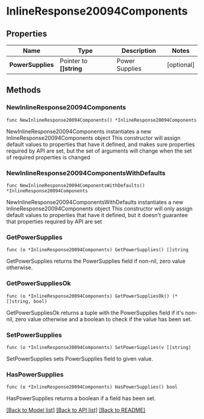 # InlineResponse20094Components

## Properties

Name | Type | Description | Notes
------------ | ------------- | ------------- | -------------
**PowerSupplies** | Pointer to **[]string** | Power Supplies | [optional] 

## Methods

### NewInlineResponse20094Components

`func NewInlineResponse20094Components() *InlineResponse20094Components`

NewInlineResponse20094Components instantiates a new InlineResponse20094Components object
This constructor will assign default values to properties that have it defined,
and makes sure properties required by API are set, but the set of arguments
will change when the set of required properties is changed

### NewInlineResponse20094ComponentsWithDefaults

`func NewInlineResponse20094ComponentsWithDefaults() *InlineResponse20094Components`

NewInlineResponse20094ComponentsWithDefaults instantiates a new InlineResponse20094Components object
This constructor will only assign default values to properties that have it defined,
but it doesn't guarantee that properties required by API are set

### GetPowerSupplies

`func (o *InlineResponse20094Components) GetPowerSupplies() []string`

GetPowerSupplies returns the PowerSupplies field if non-nil, zero value otherwise.

### GetPowerSuppliesOk

`func (o *InlineResponse20094Components) GetPowerSuppliesOk() (*[]string, bool)`

GetPowerSuppliesOk returns a tuple with the PowerSupplies field if it's non-nil, zero value otherwise
and a boolean to check if the value has been set.

### SetPowerSupplies

`func (o *InlineResponse20094Components) SetPowerSupplies(v []string)`

SetPowerSupplies sets PowerSupplies field to given value.

### HasPowerSupplies

`func (o *InlineResponse20094Components) HasPowerSupplies() bool`

HasPowerSupplies returns a boolean if a field has been set.


[[Back to Model list]](../README.md#documentation-for-models) [[Back to API list]](../README.md#documentation-for-api-endpoints) [[Back to README]](../README.md)



